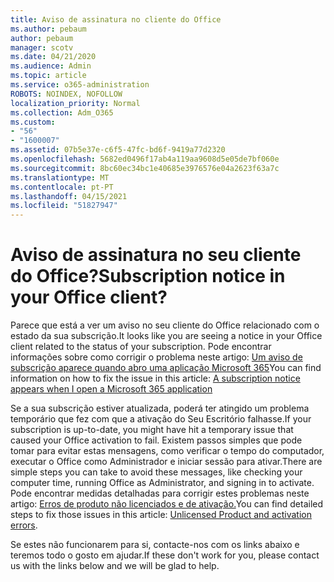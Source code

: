 ```yaml
---
title: Aviso de assinatura no cliente do Office
ms.author: pebaum
author: pebaum
manager: scotv
ms.date: 04/21/2020
ms.audience: Admin
ms.topic: article
ms.service: o365-administration
ROBOTS: NOINDEX, NOFOLLOW
localization_priority: Normal
ms.collection: Adm_O365
ms.custom:
- "56"
- "1600007"
ms.assetid: 07b5e37e-c6f5-47fc-bd6f-9419a77d2320
ms.openlocfilehash: 5682ed0496f17ab4a119aa9608d5e05de7bf060e
ms.sourcegitcommit: 8bc60ec34bc1e40685e3976576e04a2623f63a7c
ms.translationtype: MT
ms.contentlocale: pt-PT
ms.lasthandoff: 04/15/2021
ms.locfileid: "51827947"
---
```

# <a name="subscription-notice-in-your-office-client"></a><span data-ttu-id="3b381-102">Aviso de assinatura no seu cliente do Office?</span><span class="sxs-lookup"><span data-stu-id="3b381-102">Subscription notice in your Office client?</span></span>

<span data-ttu-id="3b381-103">Parece que está a ver um aviso no seu cliente do Office relacionado com o estado da sua subscrição.</span><span class="sxs-lookup"><span data-stu-id="3b381-103">It looks like you are seeing a notice in your Office client related to the status of your subscription.</span></span> <span data-ttu-id="3b381-104">Pode encontrar informações sobre como corrigir o problema neste artigo: [Um aviso de subscrição aparece quando abro uma aplicação Microsoft 365](https://support.office.com/article/A-subscription-notice-appears-when-I-open-an-Office-365-application-4cabe32c-f594-4c0e-9191-3d3ade10cceb.aspx)</span><span class="sxs-lookup"><span data-stu-id="3b381-104">You can find information on how to fix the issue in this article: [A subscription notice appears when I open a Microsoft 365 application](https://support.office.com/article/A-subscription-notice-appears-when-I-open-an-Office-365-application-4cabe32c-f594-4c0e-9191-3d3ade10cceb.aspx)</span></span>
  
<span data-ttu-id="3b381-105">Se a sua subscrição estiver atualizada, poderá ter atingido um problema temporário que fez com que a ativação do Seu Escritório falhasse.</span><span class="sxs-lookup"><span data-stu-id="3b381-105">If your subscription is up-to-date, you might have hit a temporary issue that caused your Office activation to fail.</span></span> <span data-ttu-id="3b381-106">Existem passos simples que pode tomar para evitar estas mensagens, como verificar o tempo do computador, executar o Office como Administrador e iniciar sessão para ativar.</span><span class="sxs-lookup"><span data-stu-id="3b381-106">There are simple steps you can take to avoid these messages, like checking your computer time, running Office as Administrator, and signing in to activate.</span></span> <span data-ttu-id="3b381-107">Pode encontrar medidas detalhadas para corrigir estes problemas neste artigo: [Erros de produto não licenciados e de ativação.](https://support.office.com/article/Unlicensed-Product-and-activation-errors-in-Office-0d23d3c0-c19c-4b2f-9845-5344fedc4380.aspx)</span><span class="sxs-lookup"><span data-stu-id="3b381-107">You can find detailed steps to fix those issues in this article: [Unlicensed Product and activation errors](https://support.office.com/article/Unlicensed-Product-and-activation-errors-in-Office-0d23d3c0-c19c-4b2f-9845-5344fedc4380.aspx).</span></span>
  
<span data-ttu-id="3b381-108">Se estes não funcionarem para si, contacte-nos com os links abaixo e teremos todo o gosto em ajudar.</span><span class="sxs-lookup"><span data-stu-id="3b381-108">If these don't work for you, please contact us with the links below and we will be glad to help.</span></span>
